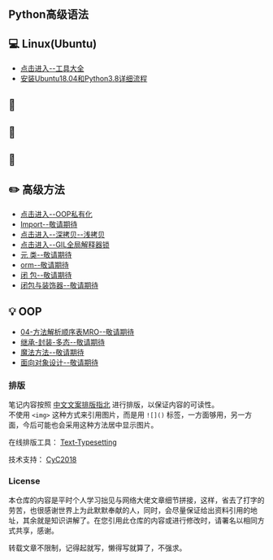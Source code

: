 ## Python高级语法  

##  :computer:  Linux(Ubuntu)  
- [点击进入--工具大全](https://github.com/KissMyLady/Tools)  
- [安装Ubuntu18.04和Python3.8详细流程](https://github.com/KissMyLady/Python/blob/master/Nont/Linux/ubuntu_apt_get.md)   
 
## :watermelon: 


## :wrench:    


## :floppy_disk: 


## :pencil2: 高级方法  
- [点击进入--OOP私有化](https://github.com/KissMyLady/Python/blob/master/Nont/oop_private.md)
- [Import--敬请期待](#)  
- [点击进入--深拷贝--浅拷贝](https://github.com/KissMyLady/Python/blob/master/Nont/Python_Copy.md)
- [点击进入--GIL全局解释器锁](https://github.com/KissMyLady/Python/blob/master/Nont/Python_GIL.md)
- [元 类--敬请期待](#)  
- [orm--敬请期待](#)  
- [闭 包--敬请期待](https://github.com/KissMyLady/Core_Programming-fo-Python/blob/master/Nont/closure.md)  
- [闭包与装饰器--敬请期待](https://github.com/KissMyLady/Core_Programming-fo-Python/blob/master/Nont/decoration_ware.md)  

## :bulb: OOP  
- [04-方法解析顺序表MRO--敬请期待](#)  
- [继承-封装-多态--敬请期待](#)  
- [魔法方法--敬请期待](#)  
- [面向对象设计--敬请期待](#)  



### 排版  

笔记内容按照 [中文文案排版指北](https://github.com/sparanoid/chinese-copywriting-guidelines) 进行排版，以保证内容的可读性。  
不使用 `<img>` 这种方式来引用图片，而是用 `![]()` 标签，一方面够用，另一方面，今后可能也会采用这种方法居中显示图片。  

在线排版工具： [Text-Typesetting](https://github.com/CyC2018/Text-Typesetting)  

技术支持： [CyC2018](https://github.com/CyC2018/Text-Typesetting)  

### License  
本仓库的内容是平时个人学习拙见与网络大佬文章细节拼接，这样，省去了打字的劳苦，也很感谢世界上为此默默奉献的人，同时，会尽量保证给出资料引用的地址，其余就是知识讲解了。在您引用此仓库的内容或进行修改时，请署名以相同方式共享，感谢。  

转载文章不限制，记得起就写，懒得写就算了，不强求。  




